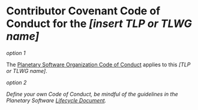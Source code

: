 # Contributor Covenant Code of Conduct for the *[insert TLP or TLWG name]*

*option 1*

The [Planetary Software Organization Code of Conduct][Conduct]
applies to this *[TLP or TLWG name]*.

[Conduct]: https://github.com/planetarysoftware/TSC/blob/master/Code-Of-Conduct.md


*option 2*

*Define your own Code of Conduct, be mindful of the guidelines in
the Planetary Software [Lifecycle 
Document](https://github.com/planetarysoftware/TSC/blob/master/Lifecycle.md).*
